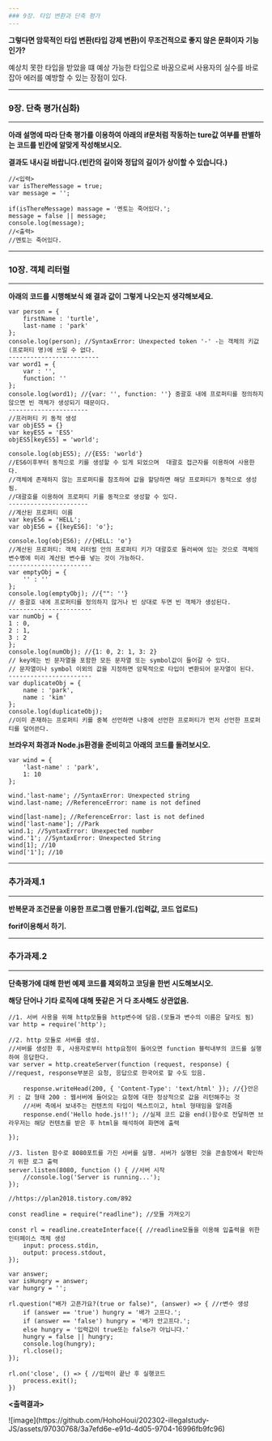 ```yaml
---
### 9장. 타입 변환과 단축 평가
---
```

**그렇다면 암묵적인 타입 변환(타입 강제 변환)이 무조건적으로 좋지 않은 문화이자 기능인가?**

예상치 못한 타입을 받았을 떄 예상 가능한 타입으로 바꿈으로써 사용자의 실수를 바로잡아 에러를 예방할 수 있는 장점이 있다.
</div>

---
### 9장. 단축 평가(심화)
---
**아래 설명에 따라 단축 평가를 이용하여 아래의 if문처럼 작동하는 ture값 여부를 판별하는 코드를 빈칸에 알맞게 작성해보시오.**

**결과도 내시길 바랍니다.(빈칸의 길이와 정답의 길이가 상이할 수 있습니다.)**

```JS
//<입력>
var isThereMessage = true;
var message = '';

if(isThereMessage) massage = '멘토는 죽어있다.';
message = false || message;
console.log(message);
//<출력>
//멘토는 죽어있다.
```

---
### 10장. 객체 리터럴
---
**아래의 코드를 시행해보식 왜 결과 값이 그렇게 나오는지 생각해보세요.**

```JS
var person = {
	firstName : 'turtle',
	last-name : 'park'
};
console.log(person); //SyntaxError: Unexpected token '-' -는 객체의 키값(프로퍼티 명)에 쓰일 수 없다.
-------------------------
var word1 = {
	var : '',
	function: ''
};
console.log(word1); //{var: '', function: ''} 중괄호 내에 프로퍼티를 정의하지 않으면 빈 객체가 생성되기 때문이다.
----------------------
//프러퍼티 키 동적 생성
var objES5 = {}
var keyES5 = 'ES5'
objES5[keyES5] = 'world';

console.log(objES5); //{ES5: 'world'} 
//ES6이후부터 동적으로 키를 생성할 수 있게 되었으며  대괄호 접근자를 이용하여 사용한다.
//객체에 존재하지 않는 프로퍼티를 참조하여 값을 할당하면 해당 프로퍼티가 동적으로 생성됨.
//대괄호를 이용하여 프로퍼티 키를 동적으로 생성할 수 있다.
----------------------
//계산된 프로퍼티 이름
var keyES6 = 'HELL';
var objES6 = {[keyES6]: 'o'};

console.log(objES6); //{HELL: 'o'}
//계산된 프로퍼티: 객체 리터럴 안의 프로퍼티 키가 대괄호로 둘러싸여 있는 것으로 객체의 변수명에 미리 계산된 변수를 넣는 것이 가능하다.
-----------------------
var emptyObj = {
	'' : ''
};
console.log(emptyObj); //{"": ''}
// 중괄호 내에 프로퍼티를 정의하지 않거나 빈 상대로 두면 빈 객체가 생성된다.
-----------------------
var numObj = {
1 : 0,
2 : 1,
3 : 2
};
console.log(numObj); //{1: 0, 2: 1, 3: 2}
// key에는 빈 문자열을 포함한 모든 문자열 또는 symbol값이 들어갈 수 있다.
// 문자열이나 symbol 이외의 값을 지정하면 암묵적으로 타입이 변환되어 문자열이 된다.
-----------------------
var duplicateObj = {
	name : 'park',
	name : 'kim'
};
console.log(duplicateObj);
//이미 존재하는 프로퍼티 키를 중복 선언하면 나중에 선언한 프로퍼티가 먼저 선언한 프로퍼티를 덮어쓴다.
```

**브라우저 화경과 Node.js환경을 준비히고 아래의 코드를 돌려보시오.**
```JS
var wind = {
	'last-name' : 'park',
	1: 10
};

wind.'last-name'; //SyntaxError: Unexpected string
wind.last-name; //ReferenceError: name is not defined

wind[last-name]; //ReferenceError: last is not defined
wind['last-name']; //Park
wind.1; //SyntaxError: Unexpected number
wind.'1'; //SyntaxError: Unexpected String
wind[1]; //10
wind['1']; //10
```
---
### 추가과제.1
---

**반복문과 조건문을 이용한 프로그램 만들기.(입력값, 코드 업로드)**

**forif이용해서 하기.**


---
### 추가과제.2
---
**단축평가에 대해 한번 예제 코드를 제외하고 코딩을 한번 시도해보시오.**

**해당 단어나 기타 로직에 대해 뜻같은 거 다 조사해도 상관없음.**
```JS
//1. 서버 사용을 위해 http모듈을 http변수에 담음.(모듈과 변수의 이름은 달라도 됨)
var http = require('http');

//2. http 모듈로 서버를 생성.
//서버를 생성한 후, 사용자로부터 http요청이 들어오면 function 블럭내부의 코드를 실행하여 응답한다.
var server = http.createServer(function (request, response) { //request, response부분은 요청, 응답으로 한국어로 할 수도 있음.

    response.writeHead(200, { 'Content-Type': 'text/html' }); //{}안은 키 : 값 형태 200 : 웹서버에 들어오는 요청에 대한 정상적으로 값을 리턴해주는 것
    //서버 측에서 보내주는 컨텐츠의 타입이 텍스트이고, html 형태임을 알려줌
    response.end('Hello hode.js!!'); //실제 코드 값을 end()함수로 전달하면 브라우저는 해당 컨텐츠를 받은 후 html을 해석하여 화면에 출력

});

//3. listen 함수로 8080포트를 가진 서버를 실행. 서버가 실행된 것을 콘솔창에서 확인하기 위한 로그 출력
server.listen(8080, function () { //서버 시작
    //console.log('Server is running...');
});

//https://plan2018.tistory.com/892

const readline = require("readline"); //모듈 가져오기

const rl = readline.createInterface({ //readline모듈을 이용해 입출력을 위한 인터페이스 객체 생성
    input: process.stdin,
    output: process.stdout,
});

var answer;
var isHungry = answer;
var hungry = '';

rl.question("배가 고픈가요?(true or false)", (answer) => { //r변수 생성
    if (answer == 'true') hungry = '배가 고프다.';
    if (answer == 'false') hungry = '배가 안고프다.';
    else hungry = '입력값이 true또는 false가 아닙니다.'
    hungry = false || hungry;
    console.log(hungry);
    rl.close();
});

rl.on('close', () => { //입력이 끝난 후 실행코드
    process.exit();
})
```
**<출력결과>**
</div>
![image](https://github.com/HohoHoui/202302-illegalstudy-JS/assets/97030768/3a7efd6e-e91d-4d05-9704-16996fb9fc96)
